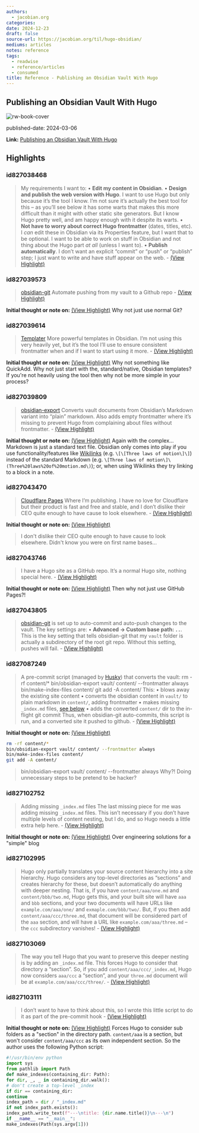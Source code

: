 ```yaml
---
authors:
  - jacobian.org
categories: 
date: 2024-12-23
draft: false
source-url: https://jacobian.org/til/hugo-obsidian/
mediums: articles
notes: reference
tags:
  - readwise
  - reference/articles
  - consumed
title: Reference - Publishing an Obsidian Vault With Hugo
---
```

## Publishing an Obsidian Vault With Hugo

![rw-book-cover](https://jacobian.org/cards/til/hugo-obsidian-cloudflare.png)

published-date: 2024-03-06

**Link:** [Publishing an Obsidian Vault With Hugo](https://jacobian.org/til/hugo-obsidian/)

## Highlights
### id827038468

> My requirements
>   I want to:
>   • **Edit my content in Obsidian**.
>   • **Design and publish the web version with Hugo**. I want to use Hugo but only because it’s the tool I know. I’m not sure it’s actually the best tool for this – as you’ll see below it has some warts that makes this more difficult than it might with other static site generators. But I know Hugo pretty well, and am happy enough with it despite its warts.
>   • **Not have to worry about correct Hugo frontmatter** (dates, titles, etc). I *can* edit these in Obsidian via its Properties feature, but I want that to be optional. I want to be able to work on stuff in Obsidian and not thing about the Hugo part *at all* (unless I want to).
>   • **Publish automatically**. I don’t want an explicit “commit” or “push” or “publish” step; I just want to write and have stuff appear on the web.
> \- [(View Highlight)](https://read.readwise.io/read/01jfkdf9ekndj91qyaxmnybwq4)

### id827039573

> [obsidian-git](https://github.com/denolehov/obsidian-git)
>   Automate pushing from my vault to a Github repo
> \- [(View Highlight)](https://read.readwise.io/read/01jfkdjdrdwpwc16c0d4qyrtb6)

**Initial thought or note on:** [(View Highlight)](https://read.readwise.io/read/01jfkdjdrdwpwc16c0d4qyrtb6)
Why not just use normal Git?

### id827039614

> [Templater](https://github.com/SilentVoid13/Templater)
>   More powerful templates in Obsidian. I’m not using this very heavily yet, but it’s the tool I’ll use to ensure consistent frontmatter when and if I want to start using it more.
> \- [(View Highlight)](https://read.readwise.io/read/01jfkdkhg5z70v004bebx92swe)

**Initial thought or note on:** [(View Highlight)](https://read.readwise.io/read/01jfkdkhg5z70v004bebx92swe)
Why not something like QuickAdd. Why not just start with the, standard/native, Obsidian templates? If you're not heavily using the tool then why not be more simple in your process?

### id827039809

> [obsidian-export](https://github.com/zoni/obsidian-export)
>   Converts vault documents from Obsidian’s Markdown variant into “plain” markdown. Also adds empty frontmatter where it’s missing to prevent Hugo from complaining about files without frontmatter.
> \- [(View Highlight)](https://read.readwise.io/read/01jfkdq6nzp3pw4er4reb6swdd)

**Initial thought or note on:** [(View Highlight)](https://read.readwise.io/read/01jfkdq6nzp3pw4er4reb6swdd)
Again with the complex... Markdown is just a standard text file. Obsidian only comes into play if you use functionality/features like [Wikilinks](https://help.obsidian.md/Linking+notes+and+files/Internal+links#Supported+formats+for+internal+links) (e.g. `\[\[Three laws of motion\]\]`) instead of the standard Markdown (e.g. `\[Three laws of motion\]\(Three%20laws%20of%20motion.md\)`); or, when using Wikilinks they try linking to a block in a note.

### id827043470

> [Cloudflare Pages](https://pages.cloudflare.com/)
>   Where I’m publishing. I have no love for Cloudflare but their product is fast and free and stable, and I don’t dislike their CEO quite enough to have cause to look elsewhere.
> \- [(View Highlight)](https://read.readwise.io/read/01jfke4d2tz5p32emect14g3qv)

**Initial thought or note on:** [(View Highlight)](https://read.readwise.io/read/01jfke4d2tz5p32emect14g3qv)
> I don't dislike their CEO quite enough to have cause to look elsewhere.
Didn't know you were on first name bases...

### id827043746

> I have a Hugo site as a GitHub repo. It’s a normal Hugo site, nothing special here.
> \- [(View Highlight)](https://read.readwise.io/read/01jfke878k134b5t2s0rc1q62f)

**Initial thought or note on:** [(View Highlight)](https://read.readwise.io/read/01jfke878k134b5t2s0rc1q62f)
Then why not just use GitHub Pages?!

### id827043805

> [obsidian-git](https://github.com/denolehov/obsidian-git) is set up to auto-commit and auto-push changes to the vault. The key settings are:
>   • **Advanced -> Custom base path: `..`**. This is the key setting that tells obsidian-git that my `vault` folder is actually a subdirectory of the root git repo. Without this setting, pushes will fail.
> \- [(View Highlight)](https://read.readwise.io/read/01jfkea7aqwnzgqqm8shpazwdw)

### id827087249

> A pre-commit script (managed by [Husky](https://typicode.github.io/husky/)) that converts the vault:
>   rm -rf content/*
>   bin/obsidian-export vault/ content/ --frontmatter always
>   bin/make-index-files content/
>   git add -A content/
>   This:
>   • blows away the existing site content
>   • converts the obsidian content in `vault/` to plain markdown in `content/`, adding frontmatter
>   • makes missing `_index.md` files, [see below](https://jacobian.org/til/hugo-obsidian/#make-index-files)
>   • adds the converted `content/` dir to the in-flight git commit
>   Thus, when obsidian-git auto-commits, this script is run, and a converted site it pushed to github.
> \- [(View Highlight)](https://read.readwise.io/read/01jfkpgnqafffv0bxyxsffp91g)

**Initial thought or note on:** [(View Highlight)](https://read.readwise.io/read/01jfkpgnqafffv0bxyxsffp91g)
```sh
rm -rf content/*
bin/obsidian-export vault/ content/ --frontmatter always
bin/make-index-files content/
git add -A content/
```
> bin/obsidian-export vault/ content/ --frontmatter always
Why?! Doing unnecessary steps to be pretend to be hacker?

### id827102752

> Adding missing `_index.md` files
>   The last missing piece for me was adding missing `_index.md` files. This isn’t necessary if you don’t have multiple levels of content nesting, but I do, and so Hugo needs a little extra help here.
> \- [(View Highlight)](https://read.readwise.io/read/01jfkpr0dff37rx84vgyfe3xyc)

**Initial thought or note on:** [(View Highlight)](https://read.readwise.io/read/01jfkpr0dff37rx84vgyfe3xyc)
Over engineering solutions for a "simple" blog

### id827102995

> Hugo only partially translates your source content hierarchy into a site hierarchy. Hugo considers any top-level directories as “sections” and creates hierarchy for these, but doesn’t automatically do anything with deeper nesting. That is, if you have `content/aaa/one.md` and `content/bbb/two.md`, Hugo gets this, and your built site will have `aaa` and `bbb` sections, and your two documents will have URLs like `example.com/aaa/one/` and `exmaple.com/bbb/two/`. But, if you then add `content/aaa/ccc/three.md`, that document will be considered part of the `aaa` section, and will have a URL like `example.com/aaa/three.md` – the `ccc` subdirectory vanishes!
> \- [(View Highlight)](https://read.readwise.io/read/01jfkpw5ef3g40bwww7nkxdp3s)

### id827103069

> The way you tell Hugo that you want to preserve this deeper nesting is by adding an `_index.md` file. This forces Hugo to consider that directory a “section”. So, if you add `content/aaa/ccc/_index.md`, Hugo now considers `aaa/ccc` a “section”, and your `three.md` document will be at `example.com/aaa/ccc/three/`.
> \- [(View Highlight)](https://read.readwise.io/read/01jfkpx17fba1r1tz0jcqe5sw3)

### id827103111

> I don’t want to have to think about this, so I wrote this little script to do it as part of the pre-commit hook
> \- [(View Highlight)](https://read.readwise.io/read/01jfkpxpkmxqdpe8ap7kcd1g7j)

**Initial thought or note on:** [(View Highlight)](https://read.readwise.io/read/01jfkpxpkmxqdpe8ap7kcd1g7j)
Forces Hugo to consider sub folders as a "section" in the directory path.
`content/aaa` is a section, but won't consider `content/aaa/ccc` as its own independent section. So the author uses the following Python script:
```python
#!/usr/bin/env python
import sys
from pathlib import Path
def make_indexes(containing_dir: Path):
for dir, _, _ in containing_dir.walk():
# don't create a top-level _index
if dir == containing_dir:
continue
index_path = dir / "_index.md"
if not index_path.exists():
index_path.write_text(f"---\ntitle: {dir.name.title()}\n---\n")
if __name__ == "__main__":
make_indexes(Path(sys.argv[1]))
```



